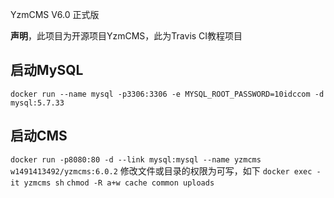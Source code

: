 YzmCMS V6.0 正式版

**声明**，此项目为开源项目YzmCMS，此为Travis CI教程项目

## 启动MySQL
`docker run --name mysql -p3306:3306 -e MYSQL_ROOT_PASSWORD=10idccom -d mysql:5.7.33`

## 启动CMS
`docker run -p8080:80 -d --link mysql:mysql --name yzmcms w1491413492/yzmcms:6.0.2`
修改文件或目录的权限为可写，如下
`docker exec -it yzmcms sh`
`chmod -R a+w cache common uploads`